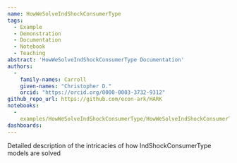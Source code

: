 ```yaml
---
name: HowWeSolveIndShockConsumerType
tags:
  - Example
  - Demonstration
  - Documentation
  - Notebook
  - Teaching
abstract: 'HowWeSolveIndShockConsumerType Documentation'
authors:
  -
    family-names: Carroll
    given-names: "Christopher D."
    orcid: "https://orcid.org/0000-0003-3732-9312"
github_repo_url: https://github.com/econ-ark/HARK
notebooks:
  - 
    examples/HowWeSolveIndShockConsumerType/HowWeSolveIndShockConsumerType.ipynb
dashboards:
---
```


Detailed description of the intricacies of how IndShockConsumerType models are solved
